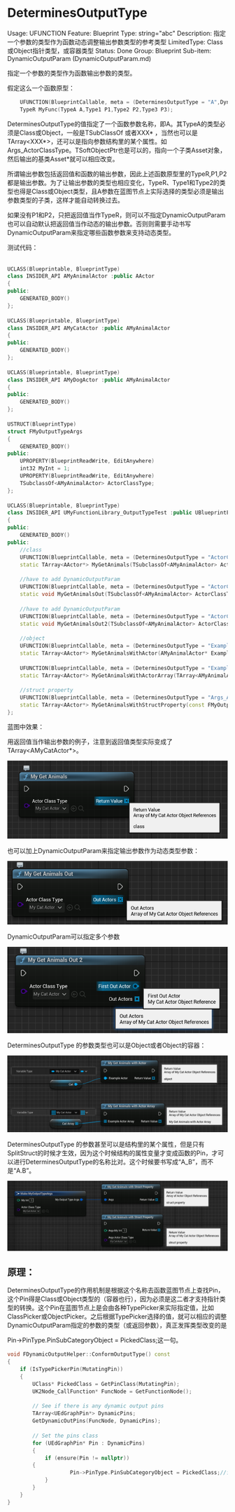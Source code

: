 # DeterminesOutputType

Usage: UFUNCTION
Feature: Blueprint
Type: string="abc"
Description: 指定一个参数的类型作为函数动态调整输出参数类型的参考类型
LimitedType: Class或Object指针类型，或容器类型
Status: Done
Group: Blueprint
Sub-item: DynamicOutputParam (DynamicOutputParam.md)

指定一个参数的类型作为函数输出参数的类型。

假定这么一个函数原型：

```cpp
	UFUNCTION(BlueprintCallable, meta = (DeterminesOutputType = "A",DynamicOutputParam="P1,P2"))
	TypeR MyFunc(TypeA A,Type1 P1,Type2 P2,Type3 P3);
```

DeterminesOutputType的值指定了一个函数参数名称，即A。其TypeA的类型必须是Class或Object，一般是TSubClassOf<XXX> 或者XXX* ，当然也可以是TArray<XXX*>，还可以是指向参数结构里的某个属性。如Args_ActorClassType。TSoftObjectPtr<XXX>也是可以的，指向一个子类Asset对象，然后输出的基类Asset*就可以相应改变。

所谓输出参数包括返回值和函数的输出参数，因此上述函数原型里的TypeR,P1,P2都是输出参数。为了让输出参数的类型也相应变化，TypeR、Type1和Type2的类型也得是Class或Object类型，且A参数在蓝图节点上实际选择的类型必须是输出参数类型的子类，这样才能自动转换过去。

如果没有P1和P2，只把返回值当作TypeR，则可以不指定DynamicOutputParam也可以自动默认把返回值当作动态的输出参数。否则则需要手动书写DynamicOutputParam来指定哪些函数参数来支持动态类型。

测试代码：

```cpp

UCLASS(Blueprintable, BlueprintType)
class INSIDER_API AMyAnimalActor :public AActor
{
public:
	GENERATED_BODY()
};

UCLASS(Blueprintable, BlueprintType)
class INSIDER_API AMyCatActor :public AMyAnimalActor
{
public:
	GENERATED_BODY()
};

UCLASS(Blueprintable, BlueprintType)
class INSIDER_API AMyDogActor :public AMyAnimalActor
{
public:
	GENERATED_BODY()
};

USTRUCT(BlueprintType)
struct FMyOutputTypeArgs
{
	GENERATED_BODY()
public:
	UPROPERTY(BlueprintReadWrite, EditAnywhere)
	int32 MyInt = 1;
	UPROPERTY(BlueprintReadWrite, EditAnywhere)
	TSubclassOf<AMyAnimalActor> ActorClassType;
};

UCLASS(Blueprintable, BlueprintType)
class INSIDER_API UMyFunctionLibrary_OutputTypeTest :public UBlueprintFunctionLibrary
{
public:
	GENERATED_BODY()
public:
	//class
	UFUNCTION(BlueprintCallable, meta = (DeterminesOutputType = "ActorClassType"))
	static TArray<AActor*> MyGetAnimals(TSubclassOf<AMyAnimalActor> ActorClassType);

	//have to add DynamicOutputParam
	UFUNCTION(BlueprintCallable, meta = (DeterminesOutputType = "ActorClassType", DynamicOutputParam = "OutActors"))
	static void MyGetAnimalsOut(TSubclassOf<AMyAnimalActor> ActorClassType, TArray<AActor*>& OutActors);

	//have to add DynamicOutputParam
	UFUNCTION(BlueprintCallable, meta = (DeterminesOutputType = "ActorClassType", DynamicOutputParam = "FirstOutActor,OutActors"))
	static void MyGetAnimalsOut2(TSubclassOf<AMyAnimalActor> ActorClassType, AActor*& FirstOutActor, TArray<AActor*>& OutActors);

	//object
	UFUNCTION(BlueprintCallable, meta = (DeterminesOutputType = "ExampleActor"))
	static TArray<AActor*> MyGetAnimalsWithActor(AMyAnimalActor* ExampleActor);

	UFUNCTION(BlueprintCallable, meta = (DeterminesOutputType = "ExampleActorArray"))
	static TArray<AActor*> MyGetAnimalsWithActorArray(TArray<AMyAnimalActor*> ExampleActorArray);

	//struct property
	UFUNCTION(BlueprintCallable, meta = (DeterminesOutputType = "Args_ActorClassType"))
	static TArray<AActor*> MyGetAnimalsWithStructProperty(const FMyOutputTypeArgs& Args);
};

```

蓝图中效果：

用返回值当作输出参数的例子，注意到返回值类型实际变成了TArray<AMyCatActor*>。

![1.png](DeterminesOutputType/1.png)

也可以加上DynamicOutputParam来指定输出参数作为动态类型参数：

![2.png](DeterminesOutputType/2.png)

DynamicOutputParam可以指定多个参数

![3.png](DeterminesOutputType/3.png)

DeterminesOutputType 的参数类型也可以是Object或者Object的容器：

![4.png](DeterminesOutputType/4.png)

DeterminesOutputType 的参数甚至可以是结构里的某个属性，但是只有SplitStruct的时候才生效，因为这个时候结构的属性变量才变成函数的Pin，才可以进行DeterminesOutputType的名称比对。这个时候要书写成“A_B”，而不是“A.B”。

![5.png](DeterminesOutputType/5.png)

## 原理：

DeterminesOutputType的作用机制是根据这个名称去函数蓝图节点上查找Pin，这个Pin得是Class或Object类型的（容器也行），因为必须是这二者才支持指针类型的转换。这个Pin在蓝图节点上是会由各种TypePicker来实际指定值，比如ClassPicker或ObjectPicker。之后根据TypePicker选择的值，就可以相应的调整DynamicOutputParam指定的参数的类型（或返回参数），真正发挥类型改变的是

Pin->PinType.PinSubCategoryObject = PickedClass;这一句。

```cpp
void FDynamicOutputHelper::ConformOutputType() const
{
	if (IsTypePickerPin(MutatingPin))
	{
		UClass* PickedClass = GetPinClass(MutatingPin);
		UK2Node_CallFunction* FuncNode = GetFunctionNode();

		// See if there is any dynamic output pins
		TArray<UEdGraphPin*> DynamicPins;
		GetDynamicOutPins(FuncNode, DynamicPins);
		
		// Set the pins class
		for (UEdGraphPin* Pin : DynamicPins)
		{
			if (ensure(Pin != nullptr))
		{
					Pin->PinType.PinSubCategoryObject = PickedClass;//设定每个动态参数的子类型
			}
		}
	}
}
```